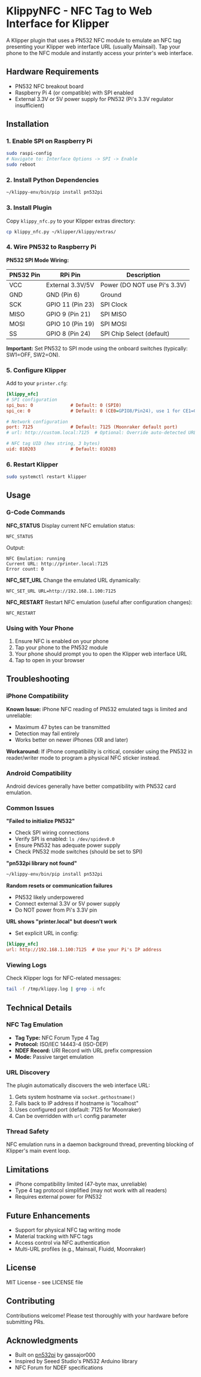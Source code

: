 # KlippyNFC - NFC Tag to Web Interface for Klipper

A Klipper plugin that uses a PN532 NFC module to emulate an NFC tag presenting your Klipper web interface URL (usually Mainsail). Tap your phone to the NFC module and instantly access your printer's web interface.

## Hardware Requirements

- PN532 NFC breakout board
- Raspberry Pi 4 (or compatible) with SPI enabled
- External 3.3V or 5V power supply for PN532 (Pi's 3.3V regulator insufficient)

## Installation

### 1. Enable SPI on Raspberry Pi

```bash
sudo raspi-config
# Navigate to: Interface Options -> SPI -> Enable
sudo reboot
```

### 2. Install Python Dependencies

```bash
~/klippy-env/bin/pip install pn532pi
```

### 3. Install Plugin

Copy `klippy_nfc.py` to your Klipper extras directory:

```bash
cp klippy_nfc.py ~/klipper/klippy/extras/
```

### 4. Wire PN532 to Raspberry Pi

**PN532 SPI Mode Wiring:**

| PN532 Pin | RPi Pin | Description |
|-----------|---------|-------------|
| VCC       | External 3.3V/5V | Power (DO NOT use Pi's 3.3V) |
| GND       | GND (Pin 6) | Ground |
| SCK       | GPIO 11 (Pin 23) | SPI Clock |
| MISO      | GPIO 9 (Pin 21) | SPI MISO |
| MOSI      | GPIO 10 (Pin 19) | SPI MOSI |
| SS        | GPIO 8 (Pin 24) | SPI Chip Select (default) |

**Important:** Set PN532 to SPI mode using the onboard switches (typically: SW1=OFF, SW2=ON).

### 5. Configure Klipper

Add to your `printer.cfg`:

```ini
[klippy_nfc]
# SPI configuration
spi_bus: 0              # Default: 0 (SPI0)
spi_ce: 0               # Default: 0 (CE0=GPIO8/Pin24), use 1 for CE1=GPIO7/Pin26

# Network configuration
port: 7125              # Default: 7125 (Moonraker default port)
# url: http://custom.local:7125  # Optional: Override auto-detected URL

# NFC tag UID (hex string, 3 bytes)
uid: 010203             # Default: 010203
```

### 6. Restart Klipper

```bash
sudo systemctl restart klipper
```

## Usage

### G-Code Commands

**NFC_STATUS**
Display current NFC emulation status:
```gcode
NFC_STATUS
```
Output:
```
NFC Emulation: running
Current URL: http://printer.local:7125
Error count: 0
```

**NFC_SET_URL**
Change the emulated URL dynamically:
```gcode
NFC_SET_URL URL=http://192.168.1.100:7125
```

**NFC_RESTART**
Restart NFC emulation (useful after configuration changes):
```gcode
NFC_RESTART
```

### Using with Your Phone

1. Ensure NFC is enabled on your phone
2. Tap your phone to the PN532 module
3. Your phone should prompt you to open the Klipper web interface URL
4. Tap to open in your browser

## Troubleshooting

### iPhone Compatibility

**Known Issue:** iPhone NFC reading of PN532 emulated tags is limited and unreliable:
- Maximum 47 bytes can be transmitted
- Detection may fail entirely
- Works better on newer iPhones (XR and later)

**Workaround:** If iPhone compatibility is critical, consider using the PN532 in reader/writer mode to program a physical NFC sticker instead.

### Android Compatibility

Android devices generally have better compatibility with PN532 card emulation.

### Common Issues

**"Failed to initialize PN532"**
- Check SPI wiring connections
- Verify SPI is enabled: `ls /dev/spidev0.0`
- Ensure PN532 has adequate power supply
- Check PN532 mode switches (should be set to SPI)

**"pn532pi library not found"**
```bash
~/klippy-env/bin/pip install pn532pi
```

**Random resets or communication failures**
- PN532 likely underpowered
- Connect external 3.3V or 5V power supply
- Do NOT power from Pi's 3.3V pin

**URL shows "printer.local" but doesn't work**
- Set explicit URL in config:
```ini
[klippy_nfc]
url: http://192.168.1.100:7125  # Use your Pi's IP address
```

### Viewing Logs

Check Klipper logs for NFC-related messages:
```bash
tail -f /tmp/klippy.log | grep -i nfc
```

## Technical Details

### NFC Tag Emulation

- **Tag Type:** NFC Forum Type 4 Tag
- **Protocol:** ISO/IEC 14443-4 (ISO-DEP)
- **NDEF Record:** URI Record with URL prefix compression
- **Mode:** Passive target emulation

### URL Discovery

The plugin automatically discovers the web interface URL:
1. Gets system hostname via `socket.gethostname()`
2. Falls back to IP address if hostname is "localhost"
3. Uses configured port (default: 7125 for Moonraker)
4. Can be overridden with `url` config parameter

### Thread Safety

NFC emulation runs in a daemon background thread, preventing blocking of Klipper's main event loop.

## Limitations

- iPhone compatibility limited (47-byte max, unreliable)
- Type 4 tag protocol simplified (may not work with all readers)
- Requires external power for PN532

## Future Enhancements

- Support for physical NFC tag writing mode
- Material tracking with NFC tags
- Access control via NFC authentication
- Multi-URL profiles (e.g., Mainsail, Fluidd, Moonraker)

## License

MIT License - see LICENSE file

## Contributing

Contributions welcome! Please test thoroughly with your hardware before submitting PRs.

## Acknowledgments

- Built on [pn532pi](https://github.com/gassajor000/pn532pi) by gassajor000
- Inspired by Seeed Studio's PN532 Arduino library
- NFC Forum for NDEF specifications
